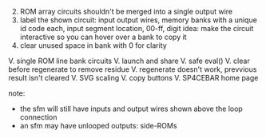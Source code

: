 2. ROM array circuits shouldn't be merged into a single output wire
3. label the shown circuit: input output wires, memory banks with a unique id code each, input segment location, 00-ff, digit
idea: make the circuit interactive so you can hover over a bank to copy it
4. clear unused space in bank with 0 for clarity

V. single ROM line bank circuits
V. launch and share
V. safe eval()
V. clear before regenerate to remove residue
V. regenerate doesn't work, prevvious result isn't cleared
V. SVG scaling
V. copy buttons
V. SP4CEBAR home page


note:
- the sfm will still have inputs and output wires shown above the loop connection
- an sfm may have unlooped outputs: side-ROMs